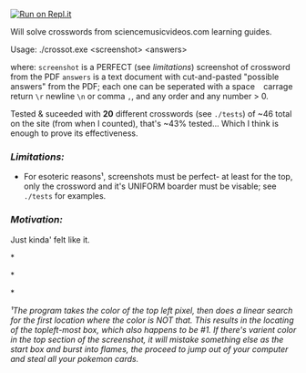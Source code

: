 [![Run on Repl.it](https://repl.it/badge/github/KeinR/Crossot)](https://repl.it/github/KeinR/Crossot)

Will solve crosswords from sciencemusicvideos.com learning guides.

Usage:
./crossot.exe \<screenshot\> \<answers\>

where:
`screenshot` is a PERFECT (see *limitations*) screenshot of crossword from the PDF
`answers` is a text document with cut-and-pasted "possible answers" from the PDF; each one can be seperated
with a space ` ` carrage return `\r` newline `\n` or comma `,`, and any order and any number > 0.

Tested & suceeded with **20** different crosswords (see `./tests`) of ~46 total on the site (from when I counted), that's ~43% tested... Which I think is enough to prove its effectiveness.

### *Limitations:*
- For esoteric reasons¹, screenshots must be perfect- at least for the top, only the crossword and it's UNIFORM boarder must be visable; see `./tests` for examples.

### *Motivation:*
Just kinda' felt like it.

\*

\*

\*

*¹The program takes the color of the top left pixel, then does a linear search for the first location where the color is NOT that. This results in the locating of the topleft-most box, which also happens to be #1. If there's varient color in the top section of the screenshot, it will mistake something else as the start box and burst into flames, the proceed to jump out of your computer and steal all your pokemon cards.*
